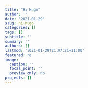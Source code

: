 ```yaml
---
title: "Hi Hugo"
author: ''
date: '2021-01-29'
slug: hi-hugo
categories: []
tags: []
subtitle: ''
summary: ''
authors: []
lastmod: '2021-01-29T21:07:21+11:00'
featured: no
image:
  caption: ''
  focal_point: ''
  preview_only: no
projects: []
---
```


